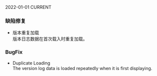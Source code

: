 2022-01-01
CURRENT
### 缺陷修复

- 版本重复加载   
版本日志数据在首次载入时重复加载。

### BugFix

- Duplicate Loading   
The version log data is loaded repeatedly when it is first displaying.
